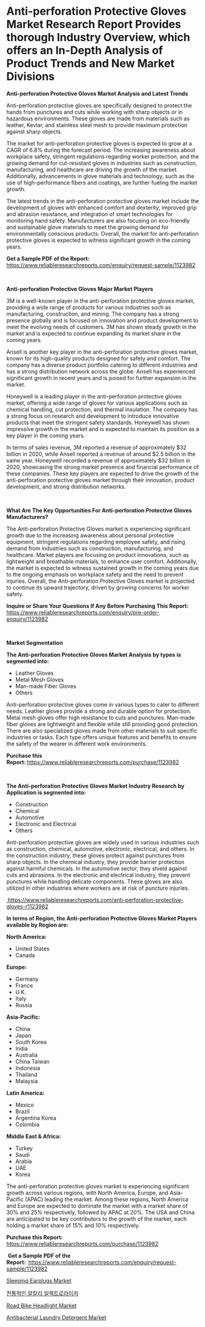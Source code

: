 <p><h1>Anti-perforation Protective Gloves Market Research Report Provides thorough Industry Overview, which offers an In-Depth Analysis of Product Trends and New Market Divisions</h1></p><p><strong>Anti-perforation Protective Gloves Market Analysis and Latest Trends</strong></p>
<p><p>Anti-perforation protective gloves are specifically designed to protect the hands from punctures and cuts while working with sharp objects or in hazardous environments. These gloves are made from materials such as leather, Kevlar, and stainless steel mesh to provide maximum protection against sharp objects.</p><p>The market for anti-perforation protective gloves is expected to grow at a CAGR of 6.8% during the forecast period. The increasing awareness about workplace safety, stringent regulations regarding worker protection, and the growing demand for cut-resistant gloves in industries such as construction, manufacturing, and healthcare are driving the growth of the market. Additionally, advancements in glove materials and technology, such as the use of high-performance fibers and coatings, are further fueling the market growth.</p><p>The latest trends in the anti-perforation protective gloves market include the development of gloves with enhanced comfort and dexterity, improved grip and abrasion resistance, and integration of smart technologies for monitoring hand safety. Manufacturers are also focusing on eco-friendly and sustainable glove materials to meet the growing demand for environmentally conscious products. Overall, the market for anti-perforation protective gloves is expected to witness significant growth in the coming years.</p></p>
<p><strong>Get a Sample PDF of the Report:&nbsp;</strong> <a href="https://www.reliableresearchreports.com/enquiry/request-sample/1123982">https://www.reliableresearchreports.com/enquiry/request-sample/1123982</a></p>
<p>&nbsp;</p>
<p><strong>Anti-perforation Protective Gloves Major Market Players</strong></p>
<p><p>3M is a well-known player in the anti-perforation protective gloves market, providing a wide range of products for various industries such as manufacturing, construction, and mining. The company has a strong presence globally and is focused on innovation and product development to meet the evolving needs of customers. 3M has shown steady growth in the market and is expected to continue expanding its market share in the coming years.</p><p>Ansell is another key player in the anti-perforation protective gloves market, known for its high-quality products designed for safety and comfort. The company has a diverse product portfolio catering to different industries and has a strong distribution network across the globe. Ansell has experienced significant growth in recent years and is poised for further expansion in the market.</p><p>Honeywell is a leading player in the anti-perforation protective gloves market, offering a wide range of gloves for various applications such as chemical handling, cut protection, and thermal insulation. The company has a strong focus on research and development to introduce innovative products that meet the stringent safety standards. Honeywell has shown impressive growth in the market and is expected to maintain its position as a key player in the coming years.</p><p>In terms of sales revenue, 3M reported a revenue of approximately $32 billion in 2020, while Ansell reported a revenue of around $2.5 billion in the same year. Honeywell recorded a revenue of approximately $32 billion in 2020, showcasing the strong market presence and financial performance of these companies. These key players are expected to drive the growth of the anti-perforation protective gloves market through their innovation, product development, and strong distribution networks.</p></p>
<p>&nbsp;</p>
<p><strong>What Are The Key Opportunities For Anti-perforation Protective Gloves Manufacturers?</strong></p>
<p><p>The Anti-perforation Protective Gloves market is experiencing significant growth due to the increasing awareness about personal protective equipment, stringent regulations regarding employee safety, and rising demand from industries such as construction, manufacturing, and healthcare. Market players are focusing on product innovations, such as lightweight and breathable materials, to enhance user comfort. Additionally, the market is expected to witness sustained growth in the coming years due to the ongoing emphasis on workplace safety and the need to prevent injuries. Overall, the Anti-perforation Protective Gloves market is projected to continue its upward trajectory, driven by growing concerns for worker safety.</p></p>
<p><strong>Inquire or Share Your Questions If Any Before Purchasing This Report:</strong> <a href="https://www.reliableresearchreports.com/enquiry/pre-order-enquiry/1123982">https://www.reliableresearchreports.com/enquiry/pre-order-enquiry/1123982</a></p>
<p>&nbsp;</p>
<p><strong>Market Segmentation</strong></p>
<p><strong>The Anti-perforation Protective Gloves Market Analysis by types is segmented into:</strong></p>
<p><ul><li>Leather Gloves</li><li>Metal Mesh Gloves</li><li>Man-made Fiber Gloves</li><li>Others</li></ul></p>
<p><p>Anti-perforation protective gloves come in various types to cater to different needs. Leather gloves provide a strong and durable option for protection. Metal mesh gloves offer high resistance to cuts and punctures. Man-made fiber gloves are lightweight and flexible while still providing good protection. There are also specialized gloves made from other materials to suit specific industries or tasks. Each type offers unique features and benefits to ensure the safety of the wearer in different work environments.</p></p>
<p><strong>Purchase this Report:&nbsp;</strong><a href="https://www.reliableresearchreports.com/purchase/1123982">https://www.reliableresearchreports.com/purchase/1123982</a></p>
<p>&nbsp;</p>
<p><strong>The Anti-perforation Protective Gloves Market Industry Research by Application is segmented into:</strong></p>
<p><ul><li>Construction</li><li>Chemical</li><li>Automotive</li><li>Electronic and Electrical</li><li>Others</li></ul></p>
<p><p>Anti-perforation protective gloves are widely used in various industries such as construction, chemical, automotive, electronic, electrical, and others. In the construction industry, these gloves protect against punctures from sharp objects. In the chemical industry, they provide barrier protection against harmful chemicals. In the automotive sector, they shield against cuts and abrasions. In the electronic and electrical industry, they prevent punctures while handling delicate components. These gloves are also utilized in other industries where workers are at risk of puncture injuries.</p></p>
<p><a href="https://www.reliableresearchreports.com/anti-perforation-protective-gloves-r1123982">&nbsp;https://www.reliableresearchreports.com/anti-perforation-protective-gloves-r1123982</a></p>
<p><strong>In terms of Region, the Anti-perforation Protective Gloves Market Players available by Region are:</strong></p>
<p>
    <p> <strong> North America: </strong>
        <ul>
            <li>United States</li>
            <li>Canada</li>
        </ul>
        </p> 
    <p> <strong> Europe: </strong>
        <ul>
            <li>Germany</li>
            <li>France</li>
            <li>U.K.</li>
            <li>Italy</li>
            <li>Russia</li>
        </ul>
        </p> 
    <p> <strong> Asia-Pacific: </strong>
        <ul>
            <li>China</li>
            <li>Japan</li>
            <li>South Korea</li>
            <li>India</li>
            <li>Australia</li>
            <li>China Taiwan</li>
            <li>Indonesia</li>
            <li>Thailand</li>
            <li>Malaysia</li>
        </ul>
        </p> 
    <p> <strong> Latin America: </strong>
        <ul>
            <li>Mexico</li>
            <li>Brazil</li>
            <li>Argentina Korea</li>
            <li>Colombia</li>
        </ul>
        </p> 
    <p> <strong> Middle East & Africa: </strong>
        <ul>
            <li>Turkey</li>
            <li>Saudi</li>
            <li>Arabia</li>
            <li>UAE</li>
            <li>Korea</li>
        </ul>
    </p>
    </p>
<p><p>The anti-perforation protective gloves market is experiencing significant growth across various regions, with North America, Europe, and Asia-Pacific (APAC) leading the market. Among these regions, North America and Europe are expected to dominate the market with a market share of 30% and 25% respectively, followed by APAC at 20%. The USA and China are anticipated to be key contributors to the growth of the market, each holding a market share of 15% and 10% respectively.</p></p>
<p><strong>Purchase this Report: </strong><a href="https://www.reliableresearchreports.com/purchase/1123982">https://www.reliableresearchreports.com/purchase/1123982</a></p>
<p>&nbsp;<strong>Get a Sample PDF of the Report:&nbsp;&nbsp;</strong><a href="https://www.reliableresearchreports.com/enquiry/request-sample/1123982">https://www.reliableresearchreports.com/enquiry/request-sample/1123982</a></p>
<p><strong></strong></p>
<p><p><a href="https://github.com/shotows/Market-Research-Report-List-3/blob/main/sleeping-earplugs-market.md">Sleeping Earplugs Market</a></p><p><a href="https://github.com/rrmadityapu/Market-Research-Report-List-1/blob/main/6469778152622.md">전통적인 알칼리 일렉트로라이저</a></p><p><a href="https://issuu.com/reportprime-2/docs/road-bike-headlight-market-size-2030.pptx">Road Bike Headlight Market</a></p><p><a href="https://github.com/beatblasta/Market-Research-Report-List-3/blob/main/antibacterial-laundry-detergent-market.md">Antibacterial Laundry Detergent Market</a></p></p>